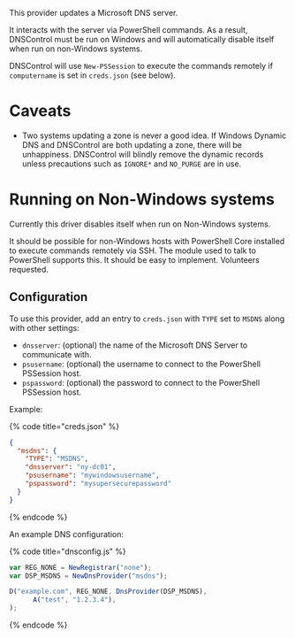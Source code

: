 This provider updates a Microsoft DNS server.

It interacts with the server via PowerShell commands. As a result, DNSControl
must be run on Windows and will automatically disable itself when run on
non-Windows systems.

DNSControl will use `New-PSSession` to execute the commands remotely if
`computername` is set in `creds.json` (see below).

# Caveats

* Two systems updating a zone is never a good idea. If Windows Dynamic
  DNS and DNSControl are both updating a zone, there will be
  unhappiness.  DNSControl will blindly remove the dynamic records
  unless precautions such as `IGNORE*` and `NO_PURGE` are in use.

# Running on Non-Windows systems

Currently this driver disables itself when run on Non-Windows systems.

It should be possible for non-Windows hosts with PowerShell Core installed to
execute commands remotely via SSH. The module used to talk to PowerShell
supports this. It should be easy to implement. Volunteers requested.

## Configuration

To use this provider, add an entry to `creds.json` with `TYPE` set to `MSDNS`
along with other settings:

* `dnsserver`: (optional) the name of the Microsoft DNS Server to communicate with.
* `psusername`: (optional) the username to connect to the PowerShell PSSession host.
* `pspassword`: (optional) the password to connect to the PowerShell PSSession host.

Example:

{% code title="creds.json" %}
```json
{
  "msdns": {
    "TYPE": "MSDNS",
    "dnsserver": "ny-dc01",
    "psusername": "mywindowsusername",
    "pspassword": "mysupersecurepassword"
  }
}
```
{% endcode %}

An example DNS configuration:

{% code title="dnsconfig.js" %}
```javascript
var REG_NONE = NewRegistrar("none");
var DSP_MSDNS = NewDnsProvider("msdns");

D("example.com", REG_NONE, DnsProvider(DSP_MSDNS),
      A("test", "1.2.3.4"),
);
```
{% endcode %}
